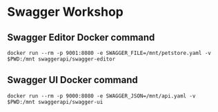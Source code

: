 # Swagger Workshop

## Swagger Editor Docker command
```
docker run --rm -p 9001:8080 -e SWAGGER_FILE=/mnt/petstore.yaml -v $PWD:/mnt swaggerapi/swagger-editor
```

## Swagger UI Docker command
```
docker run --rm -p 9000:8080 -e SWAGGER_JSON=/mnt/api.yaml -v $PWD:/mnt swaggerapi/swagger-ui
```